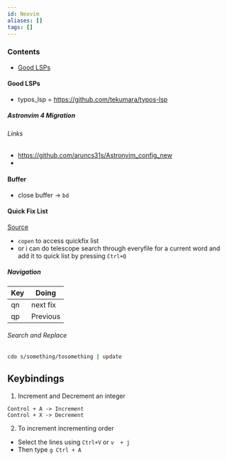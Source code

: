 ```yaml
---
id: Neovim
aliases: []
tags: []
---
```


### Contents

- [Good LSPs](#good%20lsps)

#### Good LSPs

- typos_lsp = https://github.com/tekumara/typos-lsp

##### Astronvim 4 Migration

###### Links

- https://github.com/aruncs31s/Astronvim_config_new
-

#### Buffer

- close buffer -> `bd`

#### Quick Fix List

[Source](https://youtu.be/AuXZA-xCv04?si=N08Jwg8wmCDbs7-G)

- `copen` to access quickfix list
- or i can do telescope search through everyfile for a current word and add it to quick list by pressing `Ctrl+Q`

##### Navigation

| Key        | Doing    |
| ---------- | -------- |
| <Leader>qn | next fix |
| qp         | Previous |

###### Search and Replace

```bash
cdo s/something/tosomething | update
```

## Keybindings

1. Increment and Decrement an integer

```
Control + A -> Increment
Control + X -> Decrement
```

2. To increment incrementing order

- Select the lines using `Ctrl+V` or `v  + j`
- Then type `g Ctrl + A `
